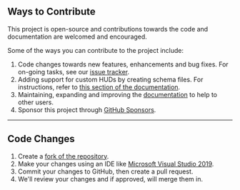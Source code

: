 ## Ways to Contribute

This project is open-source and contributions towards the code and documentation are welcomed and encouraged.

Some of the ways you can contribute to the project include:

1. Code changes towards new features, enhancements and bug fixes. For on-going tasks, see our [issue tracker][issues-link].
2. Adding support for custom HUDs by creating schema files. For instructions, refer to [this section of the documentation][json-link].
3. Maintaining, expanding and improving the [documentation][docs-link] to help to other users.
4. Sponsor this project through [GitHub Sponsors][sponsors-link].

---

## Code Changes

1. Create a [fork of the repository][repo-link].
2. Make your changes using an IDE like [Microsoft Visual Studio 2019][vs-link].
3. Commit your changes to GitHub, then create a pull request.
4. We'll review your changes and if approved, will merge them in.

<!-- MARKDOWN LINKS -->
[repo-link]: https://github.com/CriticalFlaw/TF2HUD.Editor
[issues-link]: https://github.com/CriticalFlaw/TF2HUD.Editor/issues
[json-link]: https://www.editor.criticalflaw.ca/json/base/
[docs-link]: https://www.editor.criticalflaw.ca/
[sponsors-link]: https://github.com/sponsors/CriticalFlaw
[vs-link]: https://visualstudio.microsoft.com/
[docs-repo]: https://github.com/CriticalFlaw/TF2HUD.Editor/tree/master/docs